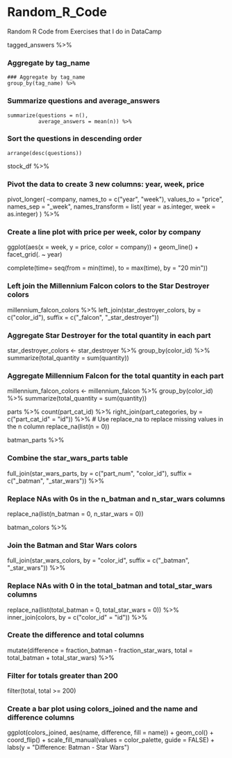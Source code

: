 # Random_R_Code
Random R Code from Exercises that I do in DataCamp

tagged_answers %>%
### Aggregate by tag_name
	### Aggregate by tag_name
    group_by(tag_name) %>%
### Summarize questions and average_answers
    summarize(questions = n(),
              average_answers = mean(n)) %>%
### Sort the questions in descending order
    arrange(desc(questions))

stock_df %>% 
### Pivot the data to create 3 new columns: year, week, price
  pivot_longer(
    -company,
    names_to = c("year", "week"),
    values_to = "price",
    names_sep = "_week",
    names_transform = list(
      year = as.integer,
      week = as.integer)
  ) %>%
### Create a line plot with price per week, color by company
  ggplot(aes(x = week, y = price, color = company)) +
  geom_line() +
  facet_grid(. ~ year)
  
  complete(time= seq(from = min(time), to = max(time), by = "20 min"))
### Left join the Millennium Falcon colors to the Star Destroyer colors
millennium_falcon_colors %>%
  left_join(star_destroyer_colors, by = c("color_id"), suffix = c("_falcon", "_star_destroyer"))
### Aggregate Star Destroyer for the total quantity in each part
star_destroyer_colors <- star_destroyer %>%
  group_by(color_id) %>%
  summarize(total_quantity = sum(quantity))
### Aggregate Millennium Falcon for the total quantity in each part
millennium_falcon_colors <- millennium_falcon %>%
  group_by(color_id) %>%
  summarize(total_quantity = sum(quantity))
 
 parts %>%
	count(part_cat_id) %>%
	right_join(part_categories, by = c("part_cat_id" = "id")) %>%
	# Use replace_na to replace missing values in the n column
	replace_na(list(n = 0))
 
 batman_parts %>%
  ### Combine the star_wars_parts table 
full_join(star_wars_parts, by = c("part_num", "color_id"), suffix = c("_batman", "_star_wars")) %>%
  ### Replace NAs with 0s in the n_batman and n_star_wars columns 
replace_na(list(n_batman = 0, n_star_wars = 0))

 batman_colors %>%
### Join the Batman and Star Wars colors
  full_join(star_wars_colors, by = "color_id", suffix = c("_batman", "_star_wars")) %>%
### Replace NAs with 0 in the total_batman and total_star_wars columns
  replace_na(list(total_batman = 0, total_star_wars = 0)) %>%
  inner_join(colors, by = c("color_id" = "id")) %>%
### Create the difference and total columns
  mutate(difference = fraction_batman - fraction_star_wars,
         total = total_batman + total_star_wars) %>%
### Filter for totals greater than 200
  filter(total, total >= 200)

### Create a bar plot using colors_joined and the name and difference columns
ggplot(colors_joined, aes(name, difference, fill = name)) +
  geom_col() +
  coord_flip() +
  scale_fill_manual(values = color_palette, guide = FALSE) +
  labs(y = "Difference: Batman - Star Wars")
